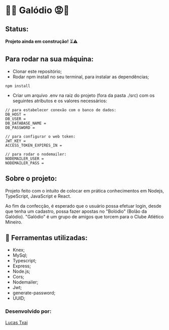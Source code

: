 # 🐔😡 Galódio 😡🐔

## Status: 
**Projeto ainda em construção!** ⏳⚠️

## Para rodar na sua máquina:
- Clonar este repositório;
- Rodar npm install no seu terminal, para instalar as dependências;
```
npm install
```
- Criar um arquivo .env na raiz do projeto (fora da pasta ./src) com os seguintes atributos e os valores necessários:
```
// para estabelecer conexão com o banco de dados:
DB_HOST = 
DB_USER = 
DB_DATABASE_NAME = 
DB_PASSWORD =

// para configurar o web token:
JWT_KEY = 
ACCESS_TOKEN_EXPIRES_IN = 

// para rodar o nodemailer:
NODEMAILER_USER = 
NODEMAILER_PASS = 

```

## Sobre o projeto:

Projeto feito com o intuito de colocar em prática conhecimentos em Nodejs, TypeScript, JavaScript e React.

Ao fim da confecção, é esperado que o usuário possa efetuar login, desde que tenha um cadastro, possa fazer apostas no "Bolódio" (Bolão da Galódio). "Galódio" é um grupo de amigos que torcem para o Clube Atlético Mineiro.

##  🔧 Ferramentas utilizadas:

- Knex;
- MySql;
- Typescript;
- Express;
- Node.js;
- Cors;
- Nodemailer;
- Jwt;
- generate-password;
- UUID;

### Desenvolvido por:
[Lucas Txai](https://github.com/LTxai)
